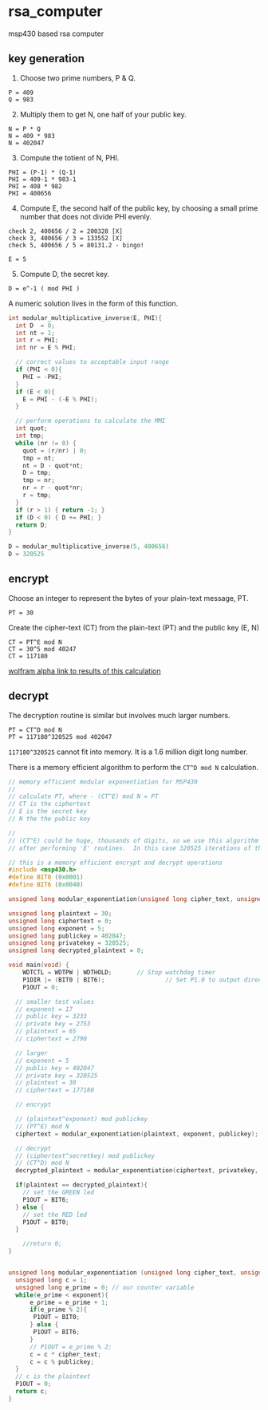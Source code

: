 # rsa_computer
msp430 based rsa computer


## key generation

1. Choose two prime numbers, P & Q.

```
P = 409
Q = 983
```

2. Multiply them to get N, one half of your public key.

```
N = P * Q
N = 409 * 983
N = 402047
```

3. Compute the totient of N, PHI.

```
PHI = (P-1) * (Q-1)
PHI = 409-1 * 983-1
PHI = 408 * 982
PHI = 400656
```

4. Compute E, the second half of the public key, by choosing a small prime number that does not divide PHI evenly.

```
check 2, 400656 / 2 = 200328 [X]
check 3, 400656 / 3 = 133552 [X]
check 5, 400656 / 5 = 80131.2 - bingo!

E = 5
```

5. Compute D, the secret key.

```
D = e^-1 ( mod PHI )
```

A numeric solution lives in the form of this function.

```c++
int modular_multiplicative_inverse(E, PHI){
  int D  = 0;
  int nt = 1;
  int r = PHI;
  int nr = E % PHI;

  // correct values to acceptable input range
  if (PHI < 0){
    PHI = -PHI;
  }
  if (E < 0){
    E = PHI - (-E % PHI);
  }

  // perform operations to calculate the MMI
  int quot;
  int tmp;
  while (nr != 0) {
    quot = (r/nr) | 0;
    tmp = nt;  
    nt = D - quot*nt;  
    D = tmp;
    tmp = nr;  
    nr = r - quot*nr;  
    r = tmp;
  }
  if (r > 1) { return -1; }
  if (D < 0) { D += PHI; }
  return D;
}
```

```c++
D = modular_multiplicative_inverse(5, 400656)
D = 320525
```

## encrypt

Choose an integer to represent the bytes of your plain-text message, PT.

```
PT = 30
```

Create the cipher-text (CT) from the plain-text (PT) and the public key (E, N)

```
CT = PT^E mod N
CT = 30^5 mod 40247
CT = 117180
```
[wolfram alpha link to results of this calculation](http://www.wolframalpha.com/input/?i=30%5E5+mod+40247)

## decrypt

The decryption routine is similar but involves much larger numbers.

```
PT = CT^D mod N
PT = 117180^320525 mod 402047
```

`117180^320525` cannot fit into memory.  It is a 1.6 million digit long number.

There is a memory efficient algorithm to perform the `CT^D mod N` calculation.

```c++
// memory efficient modular exponentiation for MSP430
//
// calculate PT, where - (CT^E) mod N = PT
// CT is the ciphertext
// E is the secret key
// N the the public key

//
// (CT^E) could be huge, thousands of digits, so we use this algorithm to calculate the value of PT
// after performing 'E' routines.  In this case 320525 iterations of the while loop are performed.

// this is a memory efficient encrypt and decrypt operations
#include <msp430.h>				
#define BIT0 (0x0001)
#define BIT6 (0x0040)

unsigned long modular_exponentiation(unsigned long cipher_text, unsigned long exponent, unsigned long publickey);

unsigned long plaintext = 30;
unsigned long ciphertext = 0;
unsigned long exponent = 5;
unsigned long publickey = 402047;
unsigned long privatekey = 320525;
unsigned long decrypted_plaintext = 0;

void main(void) {
	WDTCTL = WDTPW | WDTHOLD;		// Stop watchdog timer
	P1DIR |= (BIT0 | BIT6);					// Set P1.0 to output direction
	P1OUT = 0;

  // smaller test values
  // exponent = 17
  // public key = 3233
  // private key = 2753
  // plaintext = 65
  // ciphertext = 2790

  // larger
  // exponent = 5
  // public key = 402047
  // private key = 320525
  // plaintext = 30
  // ciphertext = 177180

  // encrypt

  // (plaintext^exponent) mod publickey
  // (PT^E) mod N
  ciphertext = modular_exponentiation(plaintext, exponent, publickey);

  // decrypt
  // (ciphertext^secretkey) mod publickey
  // (CT^D) mod N
  decrypted_plaintext = modular_exponentiation(ciphertext, privatekey, publickey);

  if(plaintext == decrypted_plaintext){
    // set the GREEN led
    P1OUT = BIT6;
  } else {
    // set the RED led
    P1OUT = BIT0;
  }

	//return 0;
}


unsigned long modular_exponentiation (unsigned long cipher_text, unsigned long exponent, unsigned long publickey){
  unsigned long c = 1;
  unsigned long e_prime = 0; // our counter variable
  while(e_prime < exponent){
	  e_prime = e_prime + 1;
	  if(e_prime % 2){
	   P1OUT = BIT0;
	  } else {
	   P1OUT = BIT6;
	  }
	  // P1OUT = e_prime % 2;
	  c = c * cipher_text;
	  c = c % publickey;
  }
  // c is the plaintext
  P1OUT = 0;
  return c;
}

```

